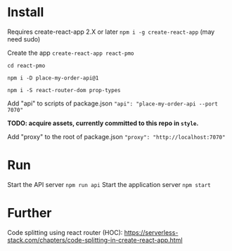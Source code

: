 # Install

Requires create-react-app 2.X or later `npm i -g create-react-app` (may need sudo)

Create the app `create-react-app react-pmo`

`cd react-pmo`

`npm i -D place-my-order-api@1`

`npm i -S react-router-dom prop-types`

Add "api" to scripts of package.json `"api": "place-my-order-api --port 7070"`

**TODO: acquire assets, currently committed to this repo in `style`.**

Add "proxy" to the root of package.json `"proxy": "http://localhost:7070"`

# Run

Start the API server `npm run api`
Start the application server `npm start`

# Further
Code splitting using react router (HOC): https://serverless-stack.com/chapters/code-splitting-in-create-react-app.html
